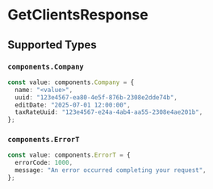 # GetClientsResponse


## Supported Types

### `components.Company`

```typescript
const value: components.Company = {
  name: "<value>",
  uuid: "123e4567-ea80-4e5f-876b-2308e2dde74b",
  editDate: "2025-07-01 12:00:00",
  taxRateUuid: "123e4567-e24a-4ab4-aa55-2308e4ae201b",
};
```

### `components.ErrorT`

```typescript
const value: components.ErrorT = {
  errorCode: 1000,
  message: "An error occurred completing your request",
};
```

